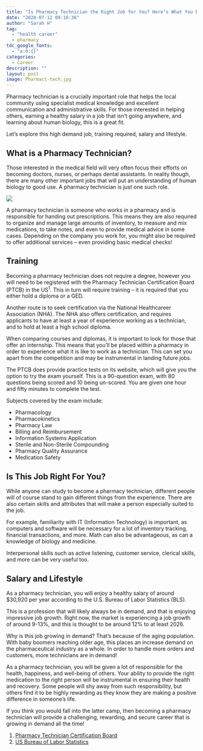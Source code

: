 ```yaml
---
title: "Is Pharmacy Technician the Right Job for You? Here’s What You Need to Know"
date: "2020-07-12 09:18:36"
author: "Sarah H"
tag:
  - "health career"
  - pharmacy
tdc_google_fonts:
  - "a:0:{}"
categories:
  - Career
description: ""
layout: post
image: Pharmact-tech.jpg
---
```


Pharmacy technician is a crucially important role that helps the local community using specialist medical knowledge and excellent communication and administrative skills. For those interested in helping others, earning a healthy salary in a job that isn’t going anywhere, and learning about human biology, this is a great fit.

Let’s explore this high demand job, training required, salary and lifestyle.

## What is a Pharmacy Technician?

Those interested in the medical field will very often focus their efforts on becoming doctors, nurses, or perhaps dental assistants. In reality though, there are many other important jobs that will put an understanding of human biology to good use. A pharmacy technician is just one such role.

![](../uploads/2020/04/Pharmact-tech.jpg)

A pharmacy technician is someone who works in a pharmacy and is responsible for handing out prescriptions. This means they are also required to organize and manage large amounts of inventory, to measure and mix medications, to take notes, and even to provide medical advice in some cases. Depending on the company you work for, you might also be required to offer additional services – even providing basic medical checks!

## Training

Becoming a pharmacy technician does not require a degree, however you will need to be registered with the Pharmacy Technician Certification Board (PTCB) in the US<sup>1</sup>. This in turn will require training – it is required that you either hold a diploma or a GED.

Another route is to seek certification via the National Healthcareer Association (NHA). The NHA also offers certification, and requires applicants to have at least a year of experience working as a technician, and to hold at least a high school diploma.

When comparing courses and diplomas, it is important to look for those that offer an internship. This means that you’ll be placed within a pharmacy in order to experience what it is like to work as a technician. This can set you apart from the competition and may be instrumental in landing future jobs.

The PTCB does provide practice tests on its website, which will give you the option to try the exam yourself. This is a 90-question exam, with 80 questions being scored and 10 being un-scored. You are given one hour and fifty minutes to complete the test.

Subjects covered by the exam include:

- Pharmacology
- Pharmacokinetics
- Pharmacy Law
- Billing and Reimbursement
- Information Systems Application
- Sterile and Non-Sterile Compounding
- Pharmacy Quality Assurance
- Medication Safety

## Is This Job Right For You?

While anyone can study to become a pharmacy technician, different people will of course stand to gain different things from the experience. There are also certain skills and attributes that will make a person especially suited to the job.

For example, familiarity with IT (Information Technology) is important, as computers and software will be necessary for a lot of inventory tracking, financial transactions, and more. Math can also be advantageous, as can a knowledge of biology and medicine.

Interpersonal skills such as active listening, customer service, clerical skills, and more can be very useful too.

## Salary and Lifestyle

As a pharmacy technician, you will enjoy a healthy salary of around $30,920 per year according to the U.S. Bureau of Labor Statistics (BLS).

This is a profession that will likely always be in demand, and that is enjoying impressive job growth. Right now, the market is experiencing a job growth of around 9-13%, and this is thought to be around 12% to at least 2026.

Why is this job growing in demand? That’s because of the aging population. With baby boomers reaching older age, this places an increase demand on the pharmaceutical industry as a whole. In order to handle more orders and customers, more technicians are in demand!

As a pharmacy technician, you will be given a lot of responsible for the health, happiness, and well-being of others. Your ability to provide the right medication to the right person will be instrumental in ensuring their health and recovery. Some people will shy away from such responsibility, but others find it to be highly rewarding as they know they are making a positive difference in someone’s life.

If you think you would fall into the latter camp, then becoming a pharmacy technician will provide a challenging, rewarding, and secure career that is growing in demand all the time!

1. [Pharmacy Technician Certification Board](https://www.ptcb.org/)
2. [US Bureau of Labor Statistics](https://www.bls.gov/)
